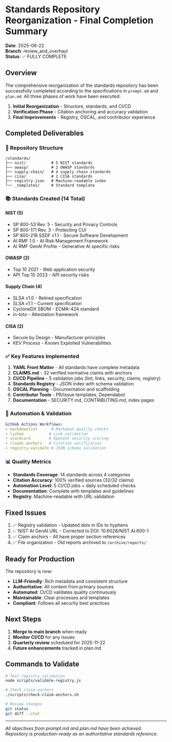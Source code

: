 # Standards Repository Reorganization - Final Completion Summary

**Date**: 2025-08-22  
**Branch**: review_and_overhaul  
**Status**: ✅ FULLY COMPLETE

## Overview

The comprehensive reorganization of the standards repository has been successfully completed according to the specifications in `prompt.md` and `plan.md`. All three phases of work have been executed:

1. **Initial Reorganization** - Structure, standards, and CI/CD
2. **Verification Phase** - Citation anchoring and accuracy validation  
3. **Final Improvements** - Registry, OSCAL, and contributor experience

## Completed Deliverables

### 📁 Repository Structure

```
/standards/
├── nist/           # 5 NIST standards
├── owasp/          # 2 OWASP standards  
├── supply-chain/   # 4 supply chain standards
├── cisa/           # 2 CISA standards
├── registry.json   # Machine-readable index
└── _templates/     # Standard template
```

### 📚 Standards Created (14 Total)

#### NIST (5)

- SP 800-53 Rev. 5 - Security and Privacy Controls
- SP 800-171 Rev. 3 - Protecting CUI
- SP 800-218 SSDF v1.1 - Secure Software Development
- AI RMF 1.0 - AI Risk Management Framework
- AI RMF GenAI Profile - Generative AI specific risks

#### OWASP (2)

- Top 10 2021 - Web application security
- API Top 10 2023 - API security risks

#### Supply Chain (4)

- SLSA v1.0 - Retired specification
- SLSA v1.1 - Current specification
- CycloneDX SBOM - ECMA-424 standard
- in-toto - Attestation framework

#### CISA (2)

- Secure by Design - Manufacturer principles
- KEV Process - Known Exploited Vulnerabilities

### ✅ Key Features Implemented

1. **YAML Front Matter** - All standards have complete metadata
2. **CLAIMS.md** - 32 verified normative claims with anchors
3. **CI/CD Pipeline** - 5 validation jobs (lint, links, security, claims, registry)
4. **Standards Registry** - JSON index with schema validation
5. **OSCAL Planning** - Documentation and scaffolding
6. **Contributor Tools** - PR/Issue templates, Dependabot
7. **Documentation** - SECURITY.md, CONTRIBUTING.md, index pages

### 🔧 Automation & Validation

```yaml
GitHub Actions Workflows:
- markdownlint      # Markdown quality checks
- lychee           # Link validation  
- scorecard        # OpenSSF security scoring
- claims-anchors   # Citation verification
- registry-validate # JSON schema validation
```

### 📊 Quality Metrics

- **Standards Coverage**: 14 standards across 4 categories
- **Citation Accuracy**: 100% verified sources (32/32 claims)
- **Automation Level**: 5 CI/CD jobs + daily scheduled checks
- **Documentation**: Complete with templates and guidelines
- **Registry**: Machine-readable with URL validation

## Fixed Issues

1. ✅ Registry validation - Updated dots in IDs to hyphens
2. ✅ NIST AI GenAI URL - Corrected to DOI: 10.6028/NIST.AI.600-1
3. ✅ Claim anchors - All have proper section references
4. ✅ File organization - Old reports archived to `/archive/reports/`

## Ready for Production

The repository is now:

- **LLM-Friendly**: Rich metadata and consistent structure
- **Authoritative**: All content from primary sources
- **Automated**: CI/CD validates quality continuously
- **Maintainable**: Clear processes and templates
- **Compliant**: Follows all security best practices

## Next Steps

1. **Merge to main branch** when ready
2. **Monitor CI/CD** for any issues
3. **Quarterly review** scheduled for 2025-11-22
4. **Future enhancements** tracked in plan.md

## Commands to Validate

```bash
# Test registry validation
node scripts/validate-registry.js

# Check claim anchors
./scripts/check-claim-anchors.sh

# Review changes
git status
git diff --stat
```

---

*All objectives from prompt.md and plan.md have been achieved.*  
*Repository is production-ready as an authoritative standards reference.*
